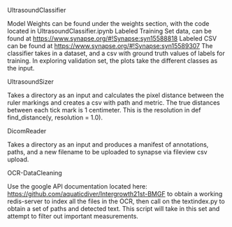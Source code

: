 UltrasoundClassifier

Model Weights can be found under the weights section, with the code located in UltrasoundClassifier.ipynb 
Labeled Training Set data, can be found at https://www.synapse.org/#!Synapse:syn15588818
Labeled CSV can be found at https://www.synapse.org/#!Synapse:syn15589307
The classifier takes in a dataset, and a csv with ground truth values of labels for training. In exploring validation set, the plots take the different classes as the input.

UltrasoundSizer

Takes a directory as an input and calculates the pixel distance between the ruler markings and creates a csv with path and metric. The true distances between each tick mark is 1 centimeter. This is the resolution in def find_distance(y, resolution = 1.0).

DicomReader

Takes a directory as an input and produces a manifest of annotations, paths, and a new filename to be uploaded to synapse via fileview csv upload.

OCR-DataCleaning

Use the google API documentation located here: https://github.com/aquaticdiver/Intergrowth21st-BMGF to obtain a working redis-server to index all the files in the OCR, then call on the textindex.py to obtain a set of paths and detected text. This script will take in this set and attempt to filter out important measurements.
